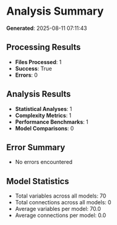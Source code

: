
# Analysis Summary

**Generated**: 2025-08-11 07:11:43

## Processing Results
- **Files Processed**: 1
- **Success**: True
- **Errors**: 0

## Analysis Results
- **Statistical Analyses**: 1
- **Complexity Metrics**: 1
- **Performance Benchmarks**: 1
- **Model Comparisons**: 0

## Error Summary
- No errors encountered

## Model Statistics
- Total variables across all models: 70
- Total connections across all models: 0
- Average variables per model: 70.0
- Average connections per model: 0.0
